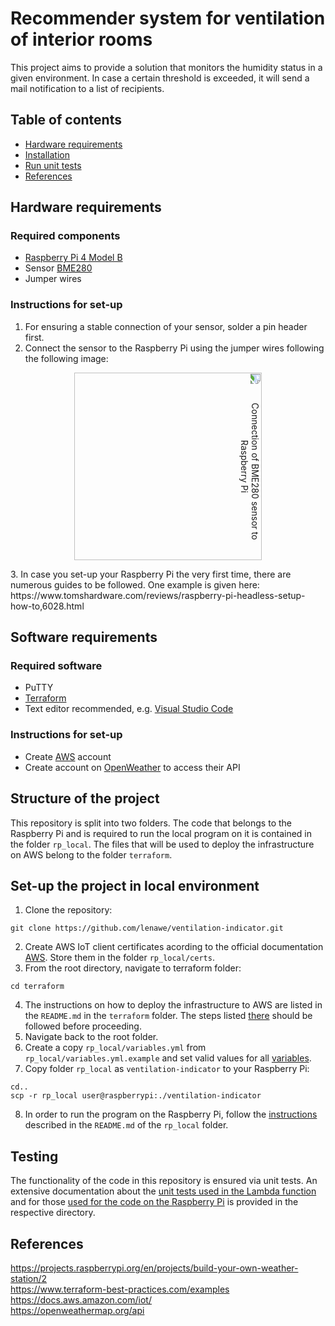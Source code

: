 # Recommender system for ventilation of interior rooms
This project aims to provide a solution that monitors the humidity status in a given environment. In case a certain threshold is exceeded, it will send a mail notification to a list of recipients.

## Table of contents
- [Hardware requirements](#hardware-requirements)
- [Installation](#installation)
- [Run unit tests](#run-unit-tests)
- [References](#references)

## Hardware requirements
### Required components
+ [Raspberry Pi 4 Model B](https://www.raspberrypi.com/products/raspberry-pi-4-model-b/)
+ Sensor [BME280](https://www.bosch-sensortec.com/products/environmental-sensors/humidity-sensors-bme280/)
+ Jumper wires

### Instructions for set-up
1. For ensuring a stable connection of your sensor, solder a pin header first.
2. Connect the sensor to the Raspberry Pi using the jumper wires following the following image:
<p align="center">
  <img src='https://pypi-camo.freetls.fastly.net/e1c7e61175cad5b70af740e8305ea3b1e50b1104/68747470733a2f2f692e696d6775722e636f6d2f38693373536c432e706e67' width='300' alt="Connection of BME280 sensor to Raspberry Pi" style="transform:rotate(90deg);">
</p>
3. In case you set-up your Raspberry Pi the very first time, there are numerous guides to be followed. One example is given here: https://www.tomshardware.com/reviews/raspberry-pi-headless-setup-how-to,6028.html

## Software requirements
### Required software
+ PuTTY
+ [Terraform](https://developer.hashicorp.com/terraform/tutorials/aws-get-started/install-cli)
+ Text editor recommended, e.g. [Visual Studio Code](https://code.visualstudio.com/)

### Instructions for set-up
+ Create [AWS](https://aws.amazon.com/) account
+ Create account on [OpenWeather](https://openweathermap.org/api) to access their API

## Structure of the project
This repository is split into two folders. The code that belongs to the Raspberry Pi and is required to run the local program on it is contained in the folder `rp_local`. The files that will be used to deploy the infrastructure on AWS belong to the folder `terraform`.

## Set-up the project in local environment
1. Clone the repository:
```
git clone https://github.com/lenawe/ventilation-indicator.git
```
2. Create AWS IoT client certificates acording to the official documentation [AWS](https://docs.aws.amazon.com/iot/latest/developerguide/device-certs-create.html). Store them in the folder ```rp_local/certs```.
3. From the root directory, navigate to terraform folder:
```
cd terraform
```
4. The instructions on how to deploy the infrastructure to AWS are listed in the `README.md` in the `terraform` folder. The steps listed [there](terraform/README.md) should be followed before proceeding.
5. Navigate back to the root folder.
6. Create a copy ```rp_local/variables.yml``` from ```rp_local/variables.yml.example``` and set valid values for all [variables](rp_local/README.md/#variables).
7. Copy folder ```rp_local``` as ```ventilation-indicator``` to your Raspberry Pi:
```
cd..
scp -r rp_local user@raspberrypi:./ventilation-indicator
```
8. In order to run the program on the Raspberry Pi, follow the [instructions](rp_local/README.md) described in the `README.md` of the `rp_local` folder.

## Testing
The functionality of the code in this repository is ensured via unit tests. An extensive documentation about the [unit tests used in the Lambda function](terraform/modules/lambda/test/TESTING.md) and for those [used for the code on the Raspberry Pi](rp_local/test/TESTING.md) is provided in the respective directory.

## References
https://projects.raspberrypi.org/en/projects/build-your-own-weather-station/2 </br>
https://www.terraform-best-practices.com/examples</br>
https://docs.aws.amazon.com/iot/</br>
https://openweathermap.org/api